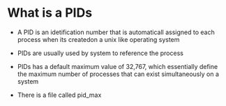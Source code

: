
# What is a PIDs

- A PID is an idetification number that is automaticall assigned to each process when its createdon a unix like operating system

- PIDs are usually used by system to reference the process

- PIDs has a default maximum value of 32,767, which essentially define the maximum number of processes that can exist simultaneously on a system

- There is a file called pid_max
